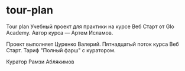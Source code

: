 # tour-plan

Tour plan
Учебный проект для практики на курсе Веб Старт от Glo Academy. Автор курса — Артем Исламов.

Проект выполняет
Цуренко Валерий. Пятнадцатый поток курса Веб Старт. Тариф "Полный фарш" с куратором.

Куратор
Рамзи Аблякимов